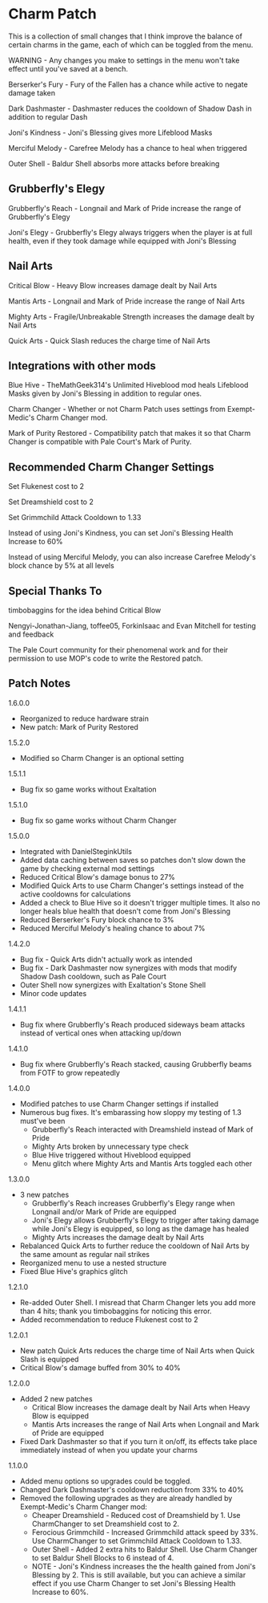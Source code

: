 # Charm Patch

This is a collection of small changes that I think improve the balance of certain charms in the game, each of which can be toggled from the menu.

WARNING - Any changes you make to settings in the menu won't take effect until you've saved at a bench.

Berserker's Fury - Fury of the Fallen has a chance while active to negate damage taken

Dark Dashmaster - Dashmaster reduces the cooldown of Shadow Dash in addition to regular Dash

Joni's Kindness - Joni's Blessing gives more Lifeblood Masks

Merciful Melody - Carefree Melody has a chance to heal when triggered

Outer Shell - Baldur Shell absorbs more attacks before breaking

## Grubberfly's Elegy
Grubberfly's Reach - Longnail and Mark of Pride increase the range of Grubberfly's Elegy

Joni's Elegy - Grubberfly's Elegy always triggers when the player is at full health, even if they took damage while equipped with Joni's Blessing

## Nail Arts
Critical Blow - Heavy Blow increases damage dealt by Nail Arts

Mantis Arts - Longnail and Mark of Pride increase the range of Nail Arts

Mighty Arts - Fragile/Unbreakable Strength increases the damage dealt by Nail Arts

Quick Arts - Quick Slash reduces the charge time of Nail Arts

## Integrations with other mods

Blue Hive - TheMathGeek314's Unlimited Hiveblood mod heals Lifeblood Masks given by Joni's Blessing in addition to regular ones.

Charm Changer - Whether or not Charm Patch uses settings from Exempt-Medic's Charm Changer mod.

Mark of Purity Restored - Compatibility patch that makes it so that Charm Changer is compatible 
with Pale Court's Mark of Purity.

## Recommended Charm Changer Settings

Set Flukenest cost to 2

Set Dreamshield cost to 2

Set Grimmchild Attack Cooldown to 1.33

Instead of using Joni's Kindness, you can set Joni's Blessing Health Increase to 60%

Instead of using Merciful Melody, you can also increase Carefree Melody's block chance by 5% at all levels

## Special Thanks To
timbobaggins for the idea behind Critical Blow

Nengyi-Jonathan-Jiang, toffee05, ForkinIsaac and Evan Mitchell for testing and feedback

The Pale Court community for their phenomenal work and for their permission to use MOP's code to write the Restored patch.

## Patch Notes
1.6.0.0
- Reorganized to reduce hardware strain
- New patch: Mark of Purity Restored

1.5.2.0
- Modified so Charm Changer is an optional setting

1.5.1.1
- Bug fix so game works without Exaltation

1.5.1.0
- Bug fix so game works without Charm Changer

1.5.0.0
- Integrated with DanielSteginkUtils
- Added data caching between saves so patches don't slow down the game by checking external mod settings
- Reduced Critical Blow's damage bonus to 27%
- Modified Quick Arts to use Charm Changer's settings instead of the active cooldowns for calculations
- Added a check to Blue Hive so it doesn't trigger multiple times. It also no longer heals blue health that doesn't come from Joni's Blessing
- Reduced Berserker's Fury block chance to 3%
- Reduced Merciful Melody's healing chance to about 7%

1.4.2.0
-	Bug fix - Quick Arts didn't actually work as intended
-	Bug fix - Dark Dashmaster now synergizes with mods that modify Shadow Dash cooldown, such as Pale Court
-	Outer Shell now synergizes with Exaltation's Stone Shell
-	Minor code updates

1.4.1.1
-	Bug fix where Grubberfly's Reach produced sideways beam attacks instead of vertical ones when attacking up/down

1.4.1.0
-	Bug fix where Grubberfly's Reach stacked, causing Grubberfly beams from FOTF to grow repeatedly

1.4.0.0
-	Modified patches to use Charm Changer settings if installed
-	Numerous bug fixes. It's embarassing how sloppy my testing of 1.3 must've been
	- 	Grubberfly's Reach interacted with Dreamshield instead of Mark of Pride
	-	Mighty Arts broken by unnecessary type check
	-	Blue Hive triggered without Hiveblood equipped
	-	Menu glitch where Mighty Arts and Mantis Arts toggled each other

1.3.0.0
-	3 new patches
	-	Grubberfly's Reach increases Grubberfly's Elegy range when Longnail and/or Mark of Pride are equipped
	-	Joni's Elegy allows Grubberfly's Elegy to trigger after taking damage while Joni's Elegy is equipped, so long as the damage has healed
	-	Mighty Arts increases the damage dealt by Nail Arts
-	Rebalanced Quick Arts to further reduce the cooldown of Nail Arts by the same amount as regular nail strikes
-	Reorganized menu to use a nested structure
-	Fixed Blue Hive's graphics glitch

1.2.1.0
-	Re-added Outer Shell. I misread that Charm Changer lets you add more than 4 hits; thank you timbobaggins for noticing this error.
-	Added recommendation to reduce Flukenest cost to 2

1.2.0.1
-	New patch Quick Arts reduces the charge time of Nail Arts when Quick Slash is equipped
-	Critical Blow's damage buffed from 30% to 40%

1.2.0.0
-	Added 2 new patches
	-	Critical Blow increases the damage dealt by Nail Arts when Heavy Blow is equipped
	-	Mantis Arts increases the range of Nail Arts when Longnail and Mark of Pride are equipped
-	Fixed Dark Dashmaster so that if you turn it on/off, its effects take place immediately instead of when you update your charms

1.1.0.0
-	Added menu options so upgrades could be toggled. 
-	Changed Dark Dashmaster's cooldown reduction from 33% to 40%
-	Removed the following upgrades as they are already handled by Exempt-Medic's Charm Changer mod:
	-	Cheaper Dreamshield - Reduced cost of Dreamshield by 1. Use CharmChanger to set Dreamshield cost to 2.
	-	Ferocious Grimmchild - Increased Grimmchild attack speed by 33%. Use CharmChanger to set Grimmchild Attack Cooldown to 1.33.
	-	Outer Shell - Added 2 extra hits to Baldur Shell. Use Charm Changer to set Baldur Shell Blocks to 6 instead of 4.
	-	NOTE - Joni's Kindness increases the the health gained from Joni's Blessing by 2. This is still available, but you can achieve a similar effect if you use Charm Changer to set Joni's Blessing Health Increase to 60%.
